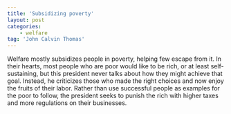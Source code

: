 ```yaml
---
title: 'Subsidizing poverty'
layout: post
categories:
    - welfare
tag: 'John Calvin Thomas'
---
```


Welfare mostly subsidizes people in poverty, helping few escape from it. In their hearts, most people who are poor would like to be rich, or at least self-sustaining, but this president never talks about how they might achieve that goal. Instead, he criticizes those who made the right choices and now enjoy the fruits of their labor. Rather than use successful people as examples for the poor to follow, the president seeks to punish the rich with higher taxes and more regulations on their businesses.
